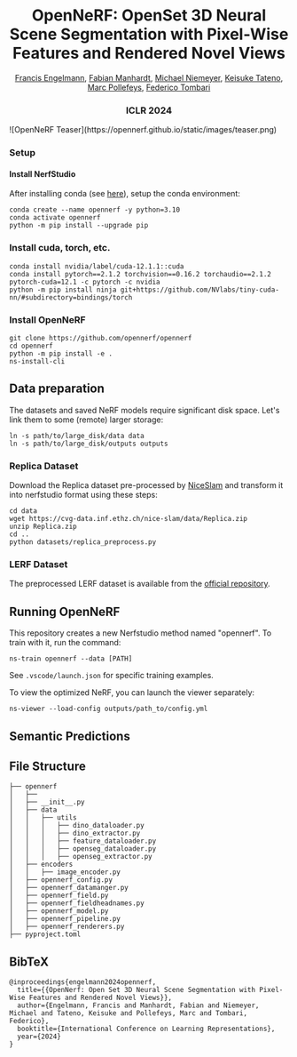 <center>
<h1> OpenNeRF: OpenSet 3D Neural Scene Segmentation with Pixel-Wise Features and Rendered Novel Views</h1>

<a href="https://francisengelmann.github.io">Francis Engelmann</a>,
<a href="https://scholar.google.de/citations?user=bERItx8AAAAJ">Fabian Manhardt</a>,
<a href="https://m-niemeyer.github.io">Michael Niemeyer</a>,
<a href="https://scholar.google.com/citations?user=ml3laqEAAAAJ">Keisuke Tateno</a>,
<a href="https://inf.ethz.ch/people/person-detail.pollefeys.html">Marc Pollefeys</a>,
<a href="https://federicotombari.github.io">Federico Tombari</a>

<h3>ICLR 2024</h3>
</center>
![OpenNeRF Teaser](https://opennerf.github.io/static/images/teaser.png)

### Setup

#### Install NerfStudio

After installing conda (see [here](https://docs.anaconda.com/free/miniconda/#quick-command-line-install)), setup the conda environment:

```
conda create --name opennerf -y python=3.10
conda activate opennerf
python -m pip install --upgrade pip
```

### Install cuda, torch, etc.

```
conda install nvidia/label/cuda-12.1.1::cuda
conda install pytorch==2.1.2 torchvision==0.16.2 torchaudio==2.1.2 pytorch-cuda=12.1 -c pytorch -c nvidia
python -m pip install ninja git+https://github.com/NVlabs/tiny-cuda-nn/#subdirectory=bindings/torch
```

### Install OpenNeRF

```
git clone https://github.com/opennerf/opennerf
cd opennerf
python -m pip install -e .
ns-install-cli
```

## Data preparation

The datasets and saved NeRF models require significant disk space.
Let's link them to some (remote) larger storage:
```
ln -s path/to/large_disk/data data
ln -s path/to/large_disk/outputs outputs
```

### Replica Dataset
Download the Replica dataset pre-processed by [NiceSlam](https://pengsongyou.github.io/nice-slam) and transform it into nerfstudio format using these steps:
```
cd data
wget https://cvg-data.inf.ethz.ch/nice-slam/data/Replica.zip
unzip Replica.zip
cd ..
python datasets/replica_preprocess.py
```

### LERF Dataset
The preprocessed LERF dataset is available from the [official repository](https://drive.google.com/drive/folders/1vh0mSl7v29yaGsxleadcj-LCZOE_WEWB).

## Running OpenNeRF

This repository creates a new Nerfstudio method named "opennerf". To train with it, run the command:
```
ns-train opennerf --data [PATH]
```
See `.vscode/launch.json` for specific training examples.

To view the optimized NeRF, you can launch the viewer separately:
```
ns-viewer --load-config outputs/path_to/config.yml
```

## Semantic Predictions


## File Structure

```
├── opennerf
│   ├── 
│   ├── __init__.py
│   ├── data
│   │   ├── utils
│   │   │   ├── dino_dataloader.py
│   │   │   ├── dino_extractor.py
│   │   │   ├── feature_dataloader.py
│   │   │   ├── openseg_dataloader.py
│   │   │   ├── openseg_extractor.py
│   ├── encoders
│   │   ├── image_encoder.py
│   ├── opennerf_config.py
│   ├── opennerf_datamanger.py
│   ├── opennerf_field.py
│   ├── opennerf_fieldheadnames.py
│   ├── opennerf_model.py
│   ├── opennerf_pipeline.py
│   ├── opennerf_renderers.py
├── pyproject.toml
```

## BibTeX
```
@inproceedings{engelmann2024opennerf,
  title={{OpenNerf: Open Set 3D Neural Scene Segmentation with Pixel-Wise Features and Rendered Novel Views}},
  author={Engelmann, Francis and Manhardt, Fabian and Niemeyer, Michael and Tateno, Keisuke and Pollefeys, Marc and Tombari, Federico},
  booktitle={International Conference on Learning Representations},
  year={2024}
}
```
